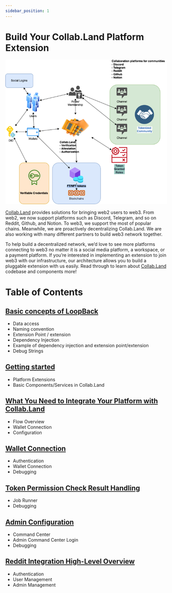 ```yaml
---
sidebar_position: 1
---
```


# Build Your Collab.Land Platform Extension

![Untitled](./images/overview.png)

[Collab.Land](http://Collab.Land) provides solutions for bringing web2 users to web3. From web2, we now support platforms such as Discord, Telegram, and so on Reddit, Github, and Notion. To web3, we support the most of popular chains. Meanwhile, we are proactively decentralizing Collab.Land. We are also working with many different partners to build web3 network together.

To help build a decentralized network, we’d love to see more platforms connecting to web3 no matter it is a social media platform, a workspace, or a payment platform. If you’re interested in implementing an extension to join web3 with our infrastructure, our architecture allows you to build a pluggable extension with us easily. Read through to learn about [Collab.Land](http://Collab.Land) codebase and components more!

# Table of Contents

## [Basic concepts of LoopBack](./loopback-basics.md)

- Data access
- Naming convention
- Extension Point / extension
- Dependency Injection
- Example of dependency injection and extension point/extension
- Debug Strings

## [Getting started](./getting-started.md)

- Platform Extensions
- Basic Components/Services in Collab.Land

## [What You Need to Integrate Your Platform with Collab.Land ](./integrate-with-collabland.md)

- Flow Overview
- Wallet Connection
- Configuration

## [Wallet Connection](./wallet.connection.md)

- Authentication
- Wallet Connection
- Debugging

## [Token Permission Check Result Handling](./tpc-result-handling.md)

- Job Runner
- Debugging

## [Admin Configuration](./admin-configuration.md)

- Command Center
- Admin Command Center Login
- Debugging

## [Reddit Integration High-Level Overview](./reddit-integration-overview.md)

- Authentication
- User Management
- Admin Management
